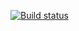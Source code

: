 [![Build status](https://ci.appveyor.com/api/projects/status/fu5mx2v9by03bx69?svg=true)](https://ci.appveyor.com/project/Konstantin81533/homework-5a-1)
